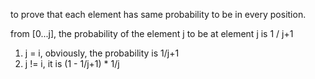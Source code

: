 to prove that each element has same probability to be in every position.

from [0...j], the probability of the element j to be at element j is 1 / j+1
1. j = i, obviously, the probability is 1/j+1
2. j != i, it is (1 - 1/j+1) * 1/j 